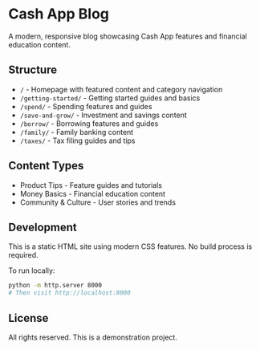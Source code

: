 # Cash App Blog

A modern, responsive blog showcasing Cash App features and financial education content.

## Structure

- `/` - Homepage with featured content and category navigation
- `/getting-started/` - Getting started guides and basics
- `/spend/` - Spending features and guides
- `/save-and-grow/` - Investment and savings content
- `/borrow/` - Borrowing features and guides
- `/family/` - Family banking content
- `/taxes/` - Tax filing guides and tips

## Content Types

- Product Tips - Feature guides and tutorials
- Money Basics - Financial education content
- Community & Culture - User stories and trends

## Development

This is a static HTML site using modern CSS features. No build process is required.

To run locally:
```bash
python -m http.server 8000
# Then visit http://localhost:8000
```

## License

All rights reserved. This is a demonstration project.